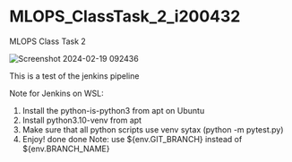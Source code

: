 # MLOPS_ClassTask_2_i200432
MLOPS Class Task 2

![Screenshot 2024-02-19 092436](https://github.com/Lazer430/MLOPS_ClassTask_2_i200432/assets/90345992/33f84556-4543-485e-b146-fdbba6567f47)

This is a test of the jenkins pipeline

Note for Jenkins on WSL:
1) Install the python-is-python3 from apt on Ubuntu
2) Install python3.10-venv from apt
3) Make sure that all python scripts use venv sytax (python -m pytest.py)
4) Enjoy!
done
done
Note: use ${env.GIT_BRANCH} instead of ${env.BRANCH_NAME}
